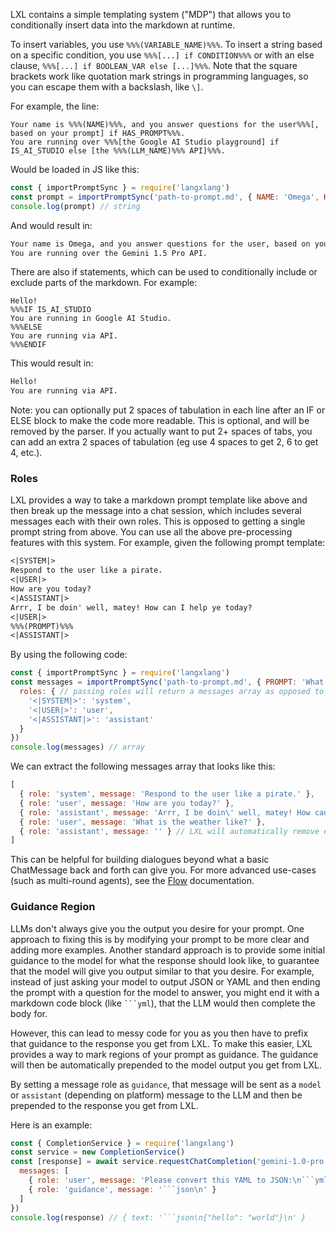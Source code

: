 LXL contains a simple templating system ("MDP") that allows you to conditionally insert data into the markdown at runtime.

To insert variables, you use `%%%(VARIABLE_NAME)%%%`. To insert a string based on a specific condition, you use ```%%%[...] if CONDITION%%%``` or with an else clause, ```%%%[...] if BOOLEAN_VAR else [...]%%%```. Note that the square brackets work like quotation mark strings in programming languages, so you can escape them with a backslash, like `\]`.

For example, the line:
```
Your name is %%%(NAME)%%%, and you answer questions for the user%%%[, based on your prompt] if HAS_PROMPT%%%.
You are running over %%%[the Google AI Studio playground] if IS_AI_STUDIO else [the %%%(LLM_NAME)%%% API]%%%.
```

Would be loaded in JS like this:
```js
const { importPromptSync } = require('langxlang')
const prompt = importPromptSync('path-to-prompt.md', { NAME: 'Omega', HAS_PROMPT: true, IS_AI_STUDIO: false, LLM_NAME: 'Gemini 1.5 Pro' })
console.log(prompt) // string
```

And would result in:
```md
Your name is Omega, and you answer questions for the user, based on your prompt.
You are running over the Gemini 1.5 Pro API.
```

There are also if statements, which can be used to conditionally include or exclude parts of the markdown. For example:
```
Hello!
%%%IF IS_AI_STUDIO
You are running in Google AI Studio.
%%%ELSE
You are running via API.
%%%ENDIF
```

This would result in:
```md
Hello!
You are running via API.
```

Note: you can optionally put 2 spaces of tabulation in each line after an IF or ELSE block to make the code more readable. This is optional, and will be removed by the parser. If you actually want to put 2+ spaces of tabs, you can add an extra 2 spaces of tabulation (eg use 4 spaces to get 2, 6 to get 4, etc.).

### Roles

LXL provides a way to take a markdown prompt template like above and then break up the message into a chat session, which includes several messages each with their own roles. This is opposed to getting a single prompt string from above. You can use all the above pre-processing features with this system. For example, given the following prompt template:

```md
<|SYSTEM|>
Respond to the user like a pirate.
<|USER|>
How are you today?
<|ASSISTANT|>
Arrr, I be doin' well, matey! How can I help ye today?
<|USER|>
%%%(PROMPT)%%%
<|ASSISTANT|>
```

By using the following code:
```js
const { importPromptSync } = require('langxlang')
const messages = importPromptSync('path-to-prompt.md', { PROMPT: 'What is the weather like?' }, {
  roles: { // passing roles will return a messages array as opposed to a string
    '<|SYSTEM|>': 'system',
    '<|USER|>': 'user',
    '<|ASSISTANT|>': 'assistant'
  }
})
console.log(messages) // array
```

We can extract the following messages array that looks like this:
```js
[
  { role: 'system', message: 'Respond to the user like a pirate.' },
  { role: 'user', message: 'How are you today?' },
  { role: 'assistant', message: 'Arrr, I be doin\' well, matey! How can I help ye today?' },
  { role: 'user', message: 'What is the weather like?' },
  { role: 'assistant', message: '' } // LXL will automatically remove empty messages
]
```

This can be helpful for building dialogues beyond what a basic ChatMessage back and forth can give you. For more advanced use-cases (such as multi-round agents), see the [Flow](./flow.md) documentation.

### Guidance Region

LLMs don't always give you the output you desire for your prompt. One approach to fixing
this is by modifying your prompt to be more clear and adding more examples.
Another standard approach is to provide some initial guidance to the model for what the response 
should look like, to guarantee that the model will give you output similar to that you desire.
For example, instead of just asking your model to output JSON or YAML and then
ending the prompt with a question for the model to answer, you might end it with
a markdown code block (like <code>```yml</code>), that the LLM would then complete the
body for.

However, this can lead to messy code for you as you then have to prefix that guidance
to the response you get from LXL. To make this easier, LXL provides a way to mark
regions of your prompt as guidance. The guidance will then be automatically prepended
to the model output you get from LXL. 

By setting a message role as `guidance`, that message will be sent as a `model` or `assistant` (depending on platform) message to the LLM and then be prepended to the response you get from LXL.

Here is an example:
```js
const { CompletionService } = require('langxlang')
const service = new CompletionService()
const [response] = await service.requestChatCompletion('gemini-1.0-pro', {
  messages: [
    { role: 'user', message: 'Please convert this YAML to JSON:\n```yml\nhello: world\n```\n' },
    { role: 'guidance', message: '```json\n' }
  ]
})
console.log(response) // { text: '```json\n{"hello": "world"}\n' }
```
